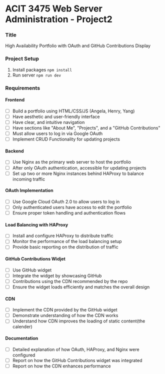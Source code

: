 # ACIT 3475 Web Server Administration - Project2

### Title

High Availability Portfolio with OAuth and GitHub Contributions Display

### Project Setup

1. Install packages `npm install`
2. Run server `npm run dev`

### Requirements

#### Frontend

- [ ] Build a portfolio using HTML/CSS/JS (Angela, Henry, Yang)
- [ ] Have aesthetic and user-friendly interface
- [ ] Have clear, and intuitive navigation
- [ ] Have sections like "About Me", "Projects", and a "GitHub Contributions"
- [ ] Must allow users to log in via Google OAuth
- [ ] Implement CRUD Functionality for updating projects

#### Backend

- [ ] Use Nginx as the primary web server to host the portfolio
- [ ] After only OAuth authentication, accessible for updating projects
- [ ] Set up two or more Nginx instances behind HAProxy to balance incoming traffic

#### OAuth Implementation

- [ ] Use Google Cloud OAuth 2.0 to allow users to log in
- [ ] Only authenticated users have access to edit the portfolio
- [ ] Ensure proper token handling and authentication flows

#### Load Balancing with HAProxy

- [ ] Install and configure HAProxy to distribute traffic
- [ ] Monitor the performance of the load balancing setup
- [ ] Provide basic reporting on the distribution of traffic

#### GitHub Contributions Widjet

- [ ] Use GitHub widget
- [ ] Integrate the widget by showcasing GitHub
- [ ] Contributions using the CDN recommended by the repo
- [ ] Ensure the widget loads efficiently and matches the overall design

#### CDN

- [ ] Implement the CDN provided by the GitHub widget
- [ ] Demonstrate understanding of how the CDN works
- [ ] Understand how CDN improves the loading of static content(the calender)

#### Documentation

- [ ] Detailed explanation of how OAuth, HAProxy, and Nginx were configured
- [ ] Report on how the GitHub Contributions widget was integrated
- [ ] Report on how the CDN enhances performance
